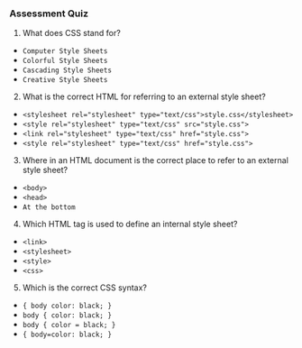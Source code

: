 ### Assessment Quiz

1. What does CSS stand for?

- `Computer Style Sheets`
- `Colorful Style Sheets`
- `Cascading Style Sheets` 
- `Creative Style Sheets`

2. What is the correct HTML for referring to an external style sheet?

- `<stylesheet rel="stylesheet" type="text/css">style.css</stylesheet>`
- `<style rel="stylesheet" type="text/css" src="style.css">`
- `<link rel="stylesheet" type="text/css" href="style.css">` 
- `<style rel="stylesheet" type="text/css" href="style.css">`

3. Where in an HTML document is the correct place to refer to an external style sheet?

- `<body>`
- `<head>` 
- `At the bottom`

4. Which HTML tag is used to define an internal style sheet?

- `<link>`
- `<stylesheet>`
- `<style>` 
- `<css>`

5. Which is the correct CSS syntax?

- `{ body color: black; }`
- `body { color: black; }` 
- `body { color = black; }`
- `{ body=color: black; }`
